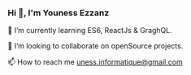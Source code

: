 ### Hi 👋, I'm Youness Ezzanz

🌱 I’m currently learning ES6, ReactJs & GraghQL.

👯 I’m looking to collaborate on openSource projects.

📫 How to reach me uness.informatique@gmail.com

<!--
**unesxavi/unesxavi** is a ✨ _special_ ✨ repository because its `README.md` (this file) appears on your GitHub profile.

Here are some ideas to get you started:

- 🔭 I’m currently working on ...
- 🌱 I’m currently learning ...
- 👯 I’m looking to collaborate on ...
- 🤔 I’m looking for help with ...
- 💬 Ask me about ...
- 📫 How to reach me: ...
- 😄 Pronouns: ...
- ⚡ Fun fact: ...
-->
